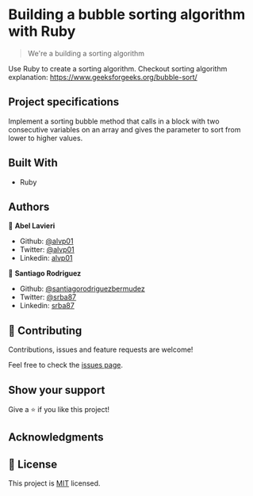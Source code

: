 # Building a bubble sorting algorithm with Ruby 

> We're a building a sorting algorithm 

Use Ruby to create a sorting algorithm. Checkout sorting algorithm explanation: https://www.geeksforgeeks.org/bubble-sort/

## Project specifications

Implement a sorting bubble method that calls in a block with two consecutive variables on an array and gives the parameter to sort from lower to higher values.

## Built With

- Ruby

## Authors

👤 **Abel Lavieri**

- Github: [@alvp01](https://github.com/alvp01)
- Twitter: [@alvp01](https://twitter.com/alvp01)
- Linkedin: [alvp01](https://linkedin.com/in/alvp01)

👤 **Santiago Rodriguez**

- Github: [@santiagorodriguezbermudez](https://github.com/santiagorodriguezbermudez)
- Twitter: [@srba87](https://twitter.com/srba87)
- Linkedin: [srba87](https://www.linkedin.com/in/srba87/)

## 🤝 Contributing

Contributions, issues and feature requests are welcome!

Feel free to check the [issues page](issues/).

## Show your support

Give a ⭐️ if you like this project!

## Acknowledgments


## 📝 License

This project is [MIT](lic.url) licensed.
